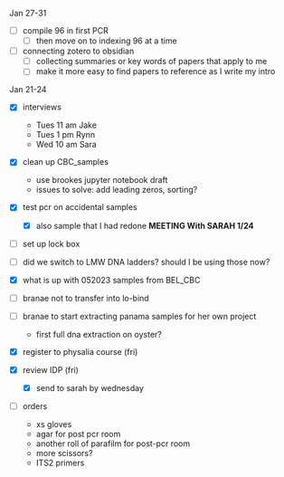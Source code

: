 Jan 27-31
- [ ] compile 96 in first PCR 
	- [ ] then move on to indexing 96 at a time
- [ ] connecting zotero to obsidian
	- [ ] collecting summaries or key words of papers that apply to me
	- [ ] make it more easy to find papers to reference as I write my intro 

Jan 21-24
- [x] interviews
	- Tues 11 am Jake
	- Tues 1 pm Rynn
	- Wed 10 am Sara
- [x] clean up CBC_samples 
	- use brookes jupyter notebook draft
	- issues to solve: add leading zeros, sorting?
- [x] test pcr on accidental samples
	- [x] also sample that I had redone
**MEETING With SARAH 1/24**
 - [ ] set up lock box
 - [ ] did we switch to LMW DNA ladders? should I be using those now?
 - [x] what is up with 052023 samples from BEL_CBC
 - [ ] branae not to transfer into lo-bind
- [ ] branae to start extracting panama samples for her own project
	- first full dna extraction on oyster?

- [x] register to physalia course (fri)
- [x] review IDP (fri)
	- [x] send to sarah by wednesday
- [ ] orders 
	- xs gloves
	- agar for post pcr room
	- another roll of parafilm for post-pcr room
	- more scissors?
	- ITS2 primers